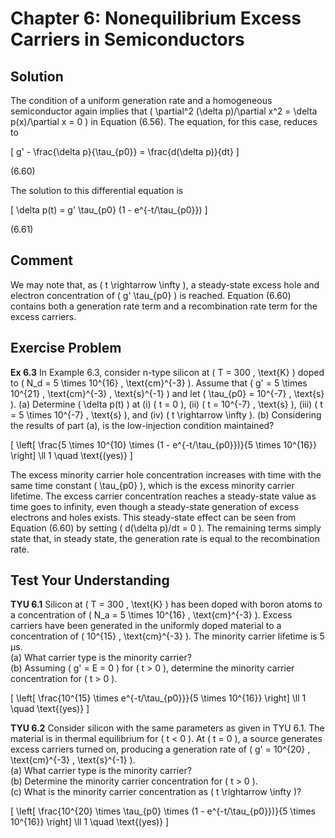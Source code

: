 # Chapter 6: Nonequilibrium Excess Carriers in Semiconductors

## Solution

The condition of a uniform generation rate and a homogeneous semiconductor again implies that \( \partial^2 (\delta p)/\partial x^2 = \delta p(x)/\partial x = 0 \) in Equation (6.56). The equation, for this case, reduces to

\[
g' - \frac{\delta p}{\tau_{p0}} = \frac{d(\delta p)}{dt}
\]

(6.60)

The solution to this differential equation is

\[
\delta p(t) = g' \tau_{p0} (1 - e^{-t/\tau_{p0}})
\]

(6.61)

## Comment

We may note that, as \( t \rightarrow \infty \), a steady-state excess hole and electron concentration of \( g' \tau_{p0} \) is reached. Equation (6.60) contains both a generation rate term and a recombination rate term for the excess carriers.

## Exercise Problem

**Ex 6.3** In Example 6.3, consider n-type silicon at \( T = 300 \, \text{K} \) doped to \( N_d = 5 \times 10^{16} \, \text{cm}^{-3} \). Assume that \( g' = 5 \times 10^{21} \, \text{cm}^{-3} \, \text{s}^{-1} \) and let \( \tau_{p0} = 10^{-7} \, \text{s} \). (a) Determine \( \delta p(t) \) at (i) \( t = 0 \), (ii) \( t = 10^{-7} \, \text{s} \), (iii) \( t = 5 \times 10^{-7} \, \text{s} \), and (iv) \( t \rightarrow \infty \). (b) Considering the results of part (a), is the low-injection condition maintained?

\[
\left[ \frac{5 \times 10^{10} \times (1 - e^{-t/\tau_{p0}})}{5 \times 10^{16}} \right] \ll 1 \quad \text{(yes)}
\]

The excess minority carrier hole concentration increases with time with the same time constant \( \tau_{p0} \), which is the excess minority carrier lifetime. The excess carrier concentration reaches a steady-state value as time goes to infinity, even though a steady-state generation of excess electrons and holes exists. This steady-state effect can be seen from Equation (6.60) by setting \( d(\delta p)/dt = 0 \). The remaining terms simply state that, in steady state, the generation rate is equal to the recombination rate.

## Test Your Understanding

**TYU 6.1** Silicon at \( T = 300 \, \text{K} \) has been doped with boron atoms to a concentration of \( N_a = 5 \times 10^{16} \, \text{cm}^{-3} \). Excess carriers have been generated in the uniformly doped material to a concentration of \( 10^{15} \, \text{cm}^{-3} \). The minority carrier lifetime is 5 μs.  
(a) What carrier type is the minority carrier?  
(b) Assuming \( g' = E = 0 \) for \( t > 0 \), determine the minority carrier concentration for \( t > 0 \).

\[
\left[ \frac{10^{15} \times e^{-t/\tau_{p0}}}{5 \times 10^{16}} \right] \ll 1 \quad \text{(yes)}
\]

**TYU 6.2** Consider silicon with the same parameters as given in TYU 6.1. The material is in thermal equilibrium for \( t < 0 \). At \( t = 0 \), a source generates excess carriers turned on, producing a generation rate of \( g' = 10^{20} \, \text{cm}^{-3} \, \text{s}^{-1} \).  
(a) What carrier type is the minority carrier?  
(b) Determine the minority carrier concentration for \( t > 0 \).  
(c) What is the minority carrier concentration as \( t \rightarrow \infty \)?

\[
\left[ \frac{10^{20} \times \tau_{p0} \times (1 - e^{-t/\tau_{p0}})}{5 \times 10^{16}} \right] \ll 1 \quad \text{(yes)}
\]